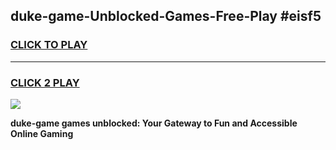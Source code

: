 
## duke-game-Unblocked-Games-Free-Play #eisf5
<h3>
<a href="https://us.freeplayer.one?title=duke-game&ref=9M">CLICK TO PLAY</a></h3>
<hr>

<h3>
<a href="https://us.freeplayer.one?title=duke-game&ref=9M">CLICK 2 PLAY</a>
  
</h3>

<a href="https://us.freeplayer.one?title=duke-game&ref=9M"><img src="https://clearcache.store/games.png"></a>


**duke-game games unblocked: Your Gateway to Fun and Accessible Online Gaming**
